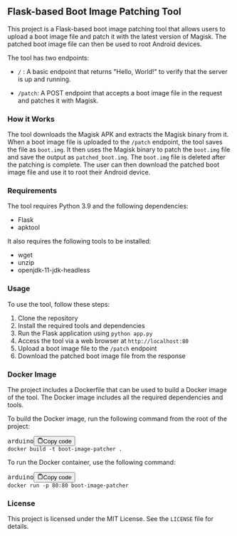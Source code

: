 <h2>Flask-based Boot Image Patching Tool</h2>
<p>This project is a Flask-based boot image patching tool that allows users to upload a boot image file and patch it
  with the latest version of Magisk. The patched boot image file can then be used to root Android devices.</p>
<p>The tool has two endpoints:</p>
<ul>
  <li>
    <p><code>/</code> : A basic endpoint that returns "Hello, World!" to verify that the server is up and running.</p>
  </li>
  <li>
    <p><code>/patch</code>: A POST endpoint that accepts a boot image file in the request and patches it with Magisk.
    </p>
  </li>
</ul>
<h3>How it Works</h3>
<p>The tool downloads the Magisk APK and extracts the Magisk binary from it. When a boot image file is uploaded to the
  <code>/patch</code> endpoint, the tool saves the file as <code>boot.img</code>. It then uses the Magisk binary to
  patch the <code>boot.img</code> file and save the output as <code>patched_boot.img</code>. The <code>boot.img</code>
  file is deleted after the patching is complete. The user can then download the patched boot image file and use it to
  root their Android device.</p>
<h3>Requirements</h3>
<p>The tool requires Python 3.9 and the following dependencies:</p>
<ul>
  <li>Flask</li>
  <li>apktool</li>
</ul>
<p>It also requires the following tools to be installed:</p>
<ul>
  <li>wget</li>
  <li>unzip</li>
  <li>openjdk-11-jdk-headless</li>
</ul>
<h3>Usage</h3>
<p>To use the tool, follow these steps:</p>
<ol>
  <li>Clone the repository</li>
  <li>Install the required tools and dependencies</li>
  <li>Run the Flask application using <code>python app.py</code></li>
  <li>Access the tool via a web browser at <code>http://localhost:80</code></li>
  <li>Upload a boot image file to the <code>/patch</code> endpoint</li>
  <li>Download the patched boot image file from the response</li>
</ol>
<h3>Docker Image</h3>
<p>The project includes a Dockerfile that can be used to build a Docker image of the tool. The Docker image includes
  all the required dependencies and tools.</p>
<p>To build the Docker image, run the following command from the root of the project:</p>
<pre><div class="bg-black rounded-md mb-4"><div class="flex items-center relative text-gray-200 bg-gray-800 px-4 py-2 text-xs font-sans justify-between rounded-t-md"><span>arduino</span><button class="flex ml-auto gap-2"><svg stroke="currentColor" fill="none" stroke-width="2" viewBox="0 0 24 24" stroke-linecap="round" stroke-linejoin="round" class="h-4 w-4" height="1em" width="1em" xmlns="http://www.w3.org/2000/svg"><path d="M16 4h2a2 2 0 0 1 2 2v14a2 2 0 0 1-2 2H6a2 2 0 0 1-2-2V6a2 2 0 0 1 2-2h2"></path><rect x="8" y="2" width="8" height="4" rx="1" ry="1"></rect></svg>Copy code</button></div><div class="p-4 overflow-y-auto"><code class="!whitespace-pre hljs language-arduino">docker build -t boot-image-patcher .
</code></div></div></pre>
<p>To run the Docker container, use the following command:</p>
<pre><div class="bg-black rounded-md mb-4"><div class="flex items-center relative text-gray-200 bg-gray-800 px-4 py-2 text-xs font-sans justify-between rounded-t-md"><span>arduino</span><button class="flex ml-auto gap-2"><svg stroke="currentColor" fill="none" stroke-width="2" viewBox="0 0 24 24" stroke-linecap="round" stroke-linejoin="round" class="h-4 w-4" height="1em" width="1em" xmlns="http://www.w3.org/2000/svg"><path d="M16 4h2a2 2 0 0 1 2 2v14a2 2 0 0 1-2 2H6a2 2 0 0 1-2-2V6a2 2 0 0 1 2-2h2"></path><rect x="8" y="2" width="8" height="4" rx="1" ry="1"></rect></svg>Copy code</button></div><div class="p-4 overflow-y-auto"><code class="!whitespace-pre hljs language-arduino">docker run -p <span class="hljs-number">80</span>:<span class="hljs-number">80</span> boot-image-patcher
</code></div></div></pre>
<h3>License</h3>
<p>This project is licensed under the MIT License. See the <code>LICENSE</code> file for details.</p>

